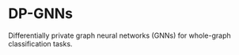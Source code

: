 # DP-GNNs
Differentially private graph neural networks (GNNs) for whole-graph classification tasks.
